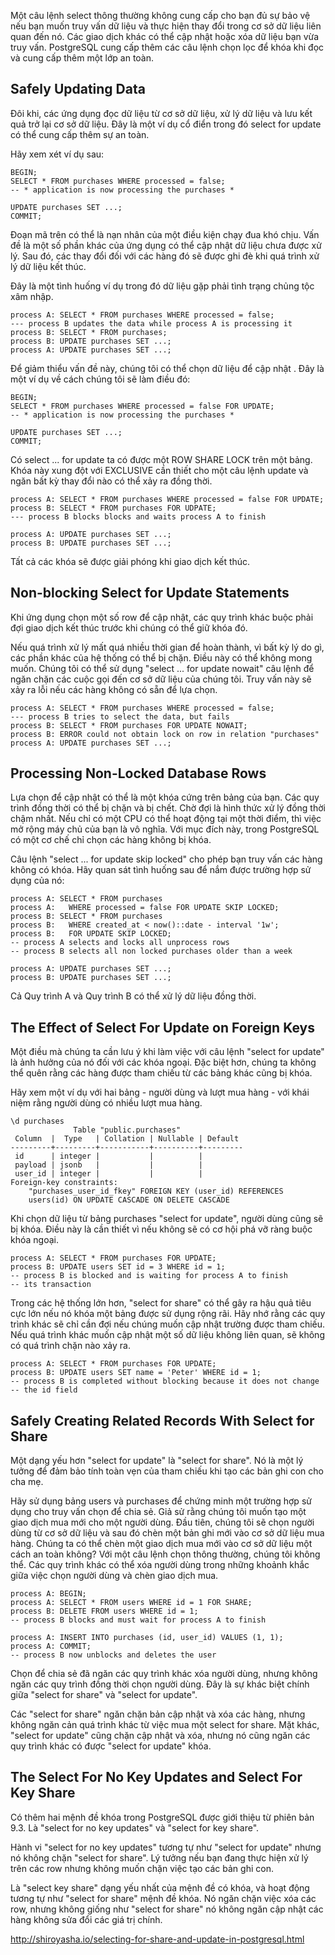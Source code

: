 Một câu lệnh select thông thường không cung cấp cho bạn đủ sự bảo vệ nếu bạn muốn truy vấn dữ liệu và thực hiện thay đổi trong cơ sở dữ liệu liên quan đến nó. Các giao dịch khác có thể cập nhật hoặc xóa dữ liệu bạn vừa truy vấn. PostgreSQL cung cấp thêm các câu lệnh chọn lọc để khóa khi đọc và cung cấp thêm một lớp an toàn.

## Safely Updating Data
Đôi khi, các ứng dụng đọc dữ liệu từ cơ sở dữ liệu, xử lý dữ liệu và lưu kết quả trở lại cơ sở dữ liệu. Đây là một ví dụ cổ điển trong đó select for update có thể cung cấp thêm sự an toàn.

Hãy xem xét ví dụ sau:

```
BEGIN;
SELECT * FROM purchases WHERE processed = false;
-- * application is now processing the purchases *

UPDATE purchases SET ...;
COMMIT;
```

Đoạn mã trên có thể là nạn nhân của một điều kiện chạy đua khó chịu. Vấn đề là một số phần khác của ứng dụng có thể cập nhật dữ liệu chưa được xử lý. Sau đó, các thay đổi đối với các hàng đó sẽ được ghi đè khi quá trình xử lý dữ liệu kết thúc.

Đây là một tình huống ví dụ trong đó dữ liệu gặp phải tình trạng chủng tộc xâm nhập.

```
process A: SELECT * FROM purchases WHERE processed = false;
--- process B updates the data while process A is processing it
process B: SELECT * FROM purchases;
process B: UPDATE purchases SET ...;
process A: UPDATE purchases SET ...;
```

Để giảm thiểu vấn đề này, chúng tôi có thể chọn dữ liệu để cập nhật . Đây là một ví dụ về cách chúng tôi sẽ làm điều đó:

```
BEGIN;
SELECT * FROM purchases WHERE processed = false FOR UPDATE;
-- * application is now processing the purchases *

UPDATE purchases SET ...;
COMMIT;
```

Có select ... for update ta có được một ROW SHARE LOCK trên một bảng. Khóa này xung đột với EXCLUSIVE cần thiết cho một câu lệnh update và ngăn bất kỳ thay đổi nào có thể xảy ra đồng thời.

```
process A: SELECT * FROM purchases WHERE processed = false FOR UPDATE;
process B: SELECT * FROM purchases FOR UDPATE;
--- process B blocks blocks and waits process A to finish

process A: UPDATE purchases SET ...;
process B: UPDATE purchases SET ...;
```

Tất cả các khóa sẽ được giải phóng khi giao dịch kết thúc.

## Non-blocking Select for Update Statements

Khi ứng dụng chọn một số row để cập nhật, các quy trình khác buộc phải đợi giao dịch kết thúc trước khi chúng có thể giữ khóa đó.

Nếu quá trình xử lý mất quá nhiều thời gian để hoàn thành, vì bất kỳ lý do gì, các phần khác của hệ thống có thể bị chặn. Điều này có thể không mong muốn. Chúng tôi có thể sử dụng "select ... for update nowait" câu lệnh để ngăn chặn các cuộc gọi đến cơ sở dữ liệu của chúng tôi. Truy vấn này sẽ xảy ra lỗi nếu các hàng không có sẵn để lựa chọn.

```
process A: SELECT * FROM purchases WHERE processed = false;
--- process B tries to select the data, but fails
process B: SELECT * FROM purchases FOR UPDATE NOWAIT;
process B: ERROR could not obtain lock on row in relation "purchases"
process A: UPDATE purchases SET ...;
```

## Processing Non-Locked Database Rows

Lựa chọn để cập nhật có thể là một khóa cứng trên bảng của bạn. Các quy trình đồng thời có thể bị chặn và bị chết. Chờ đợi là hình thức xử lý đồng thời chậm nhất. Nếu chỉ có một CPU có thể hoạt động tại một thời điểm, thì việc mở rộng máy chủ của bạn là vô nghĩa. Với mục đích này, trong PostgreSQL có một cơ chế chỉ chọn các hàng không bị khóa.

Câu lệnh "select ... for update skip locked" cho phép bạn truy vấn các hàng không có khóa. Hãy quan sát tình huống sau để nắm được trường hợp sử dụng của nó:

```
process A: SELECT * FROM purchases
process A:   WHERE processed = false FOR UPDATE SKIP LOCKED;
process B: SELECT * FROM purchases
process B:   WHERE created_at < now()::date - interval '1w';
process B:   FOR UPDATE SKIP LOCKED;
-- process A selects and locks all unprocess rows
-- process B selects all non locked purchases older than a week

process A: UPDATE purchases SET ...;
process B: UPDATE purchases SET ...;
```

Cả Quy trình A và Quy trình B có thể xử lý dữ liệu đồng thời.

## The Effect of Select For Update on Foreign Keys

Một điều mà chúng ta cần lưu ý khi làm việc với câu lệnh "select for update" là ảnh hưởng của nó đối với các khóa ngoại. Đặc biệt hơn, chúng ta không thể quên rằng các hàng được tham chiếu từ các bảng khác cũng bị khóa.

Hãy xem một ví dụ với hai bảng - người dùng và lượt mua hàng - với khái niệm rằng người dùng có nhiều lượt mua hàng.

```
\d purchases
              Table "public.purchases"
 Column  |  Type   | Collation | Nullable | Default
---------+---------+-----------+----------+---------
 id      | integer |           |          |
 payload | jsonb   |           |          |
 user_id | integer |           |          |
Foreign-key constraints:
    "purchases_user_id_fkey" FOREIGN KEY (user_id) REFERENCES
    users(id) ON UPDATE CASCADE ON DELETE CASCADE
```

Khi chọn dữ liệu từ bảng purchases "select for update", người dùng cũng sẽ bị khóa. Điều này là cần thiết vì nếu không sẽ có cơ hội phá vỡ ràng buộc khóa ngoại.

```
process A: SELECT * FROM purchases FOR UPDATE;
process B: UPDATE users SET id = 3 WHERE id = 1;
-- process B is blocked and is waiting for process A to finish
-- its transaction
```

Trong các hệ thống lớn hơn, "select for share" có thể gây ra hậu quả tiêu cực lớn nếu nó khóa một bảng được sử dụng rộng rãi. Hãy nhớ rằng các quy trình khác sẽ chỉ cần đợi nếu chúng muốn cập nhật trường được tham chiếu. Nếu quá trình khác muốn cập nhật một số dữ liệu không liên quan, sẽ không có quá trình chặn nào xảy ra.

```
process A: SELECT * FROM purchases FOR UPDATE;
process B: UPDATE users SET name = 'Peter' WHERE id = 1;
-- process B is completed without blocking because it does not change
-- the id field
```

## Safely Creating Related Records With Select for Share
Một dạng yếu hơn "select for update" là "select for share". Nó là một lý tưởng để đảm bảo tính toàn vẹn của tham chiếu khi tạo các bản ghi con cho cha mẹ.

Hãy sử dụng bảng users và purchases để chứng minh một trường hợp sử dụng cho truy vấn chọn để chia sẻ. Giả sử rằng chúng tôi muốn tạo một giao dịch mua mới cho một người dùng. Đầu tiên, chúng tôi sẽ chọn người dùng từ cơ sở dữ liệu và sau đó chèn một bản ghi mới vào cơ sở dữ liệu mua hàng. Chúng ta có thể chèn một giao dịch mua mới vào cơ sở dữ liệu một cách an toàn không? Với một câu lệnh chọn thông thường, chúng tôi không thể. Các quy trình khác có thể xóa người dùng trong những khoảnh khắc giữa việc chọn người dùng và chèn giao dịch mua.

```
process A: BEGIN;
process A: SELECT * FROM users WHERE id = 1 FOR SHARE;
process B: DELETE FROM users WHERE id = 1;
-- process B blocks and must wait for process A to finish

process A: INSERT INTO purchases (id, user_id) VALUES (1, 1);
process A: COMMIT;
-- process B now unblocks and deletes the user
```

Chọn để chia sẻ đã ngăn các quy trình khác xóa người dùng, nhưng không ngăn các quy trình đồng thời chọn người dùng. Đây là sự khác biệt chính giữa "select for share" và "select for update".

Các "select for share" ngăn chặn bản cập nhật và xóa các hàng, nhưng không ngăn cản quá trình khác từ việc mua một select for share. Mặt khác, "select for update" cũng chặn cập nhật và xóa, nhưng nó cũng ngăn các quy trình khác có được "select for update" khóa.

## The Select For No Key Updates and Select For Key Share

Có thêm hai mệnh đề khóa trong PostgreSQL được giới thiệu từ phiên bản 9.3. Là "select for no key updates" và "select for key share".

Hành vi "select for no key updates" tương tự như "select for update" nhưng nó không chặn "select for share". Lý tưởng nếu bạn đang thực hiện xử lý trên các row nhưng không muốn chặn việc tạo các bản ghi con.

Là "select key share" dạng yếu nhất của mệnh đề có khóa, và hoạt động tương tự như "select for share" mệnh đề khóa. Nó ngăn chặn việc xóa các row, nhưng không giống như "select for share" nó không ngăn cập nhật các hàng không sửa đổi các giá trị chính.


http://shiroyasha.io/selecting-for-share-and-update-in-postgresql.html